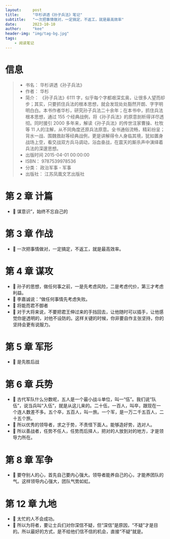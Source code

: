```yaml
---
layout:     post
title:      "华杉讲透《孙子兵法》笔记"
subtitle:   "一次把事情做对，一定搞定，不返工，就是最高效率"
date:       2023-10-10
author:     "kee"
header-img: "img/tag-bg.jpg"
tags:
    - 阅读笔记
---
```



# 信息
> - 书名： 华杉讲透《孙子兵法》
> - 作者： 华杉
> - 简介：     《孙子兵法》6111 字，似乎每个字都艰深玄奥，让很多人望而却步；其实，只要抓住兵法的根本思想，就会发现处处豁然开朗、字字明明白白。本书作者华杉，研究孙子兵法二十余年；在本书中，抓住兵法根本思想，通过 155 个经典战例，将《孙子兵法》的原意剖析得详尽透彻。同时援引 2000 多年来，解读《孙子兵法》的传世注家曹操、杜牧等 11 人的注解，从不同角度还原兵法原意。全书通俗流畅，精彩纷呈；背水一战、围魏救赵等经典战例，更是讲解得令人身临其境，犹如置身战场上空，看交战双方兵马调动，浴血奋战，在震天的厮杀声中演绎着兵法的深邃思想。
> - 出版时间 2015-04-01 00:00:00
> - ISBN： 9787539978536
> - 分类： 政治军事 - 军事
> - 出版社： 江苏凤凰文艺出版社


# 第 2 章 计篇
- 📌 谋意识”，始终不忘自己的 
   
# 第 3 章 作战
- 📌 一次把事情做对，一定搞定，不返工，就是最高效率。
    
# 第 4 章 谋攻
- 📌 孙子的思想，做任何事之前，一是先考虑风险，二是考虑代价，第三才考虑利益。
- 📌 李嘉诚说：“做任何事情先考虑失败。
- 📌 将能而君不御者
- 📌 对于大将来说，不要把君王伸过来的手挡回去，让他随时可以插手，让他感觉你是透明的，对他不设防的。这样关键的时候，你非要自作主张坚持，你的坚持会更有说服力。
    
# 第 5 章 军形
- 📌 是先胜后战 
    
# 第 6 章 兵势
- 📌 古代军队什么分数呢，五人是一个最小战斗单位，叫一“伍”。我们说“队伍”，说当兵叫“入伍”，就是从这儿来的。二十伍，一百人，叫卒，跟现在一个连人数差不多。五个卒，五百人，叫一旅。一个军，是一万二千五百人，二十五个旅。
- 📌 所以优秀的领导者，求之于势，不责怪下面人。能够造好势，选对人。
- 📌 所以善战者，任势不任人，任势而后择人，把对的人放到对的地方，才是领导力所在。

# 第 8 章 军争
- 📌 要夺别人的心，首先自己要内心强大。领导者能养自己的心，才能养团队的气。这样领导内心强大，团队气势如虹。

# 第 12 章 九地
- 📌 太忙的人不会成功。
- 📌 所以为将者，要让士兵们对你深信不疑，但“深信”是原因，“不疑”才是目的。所以最好的方式，是不给他们信不信的机会，直接“不疑”就是。 

